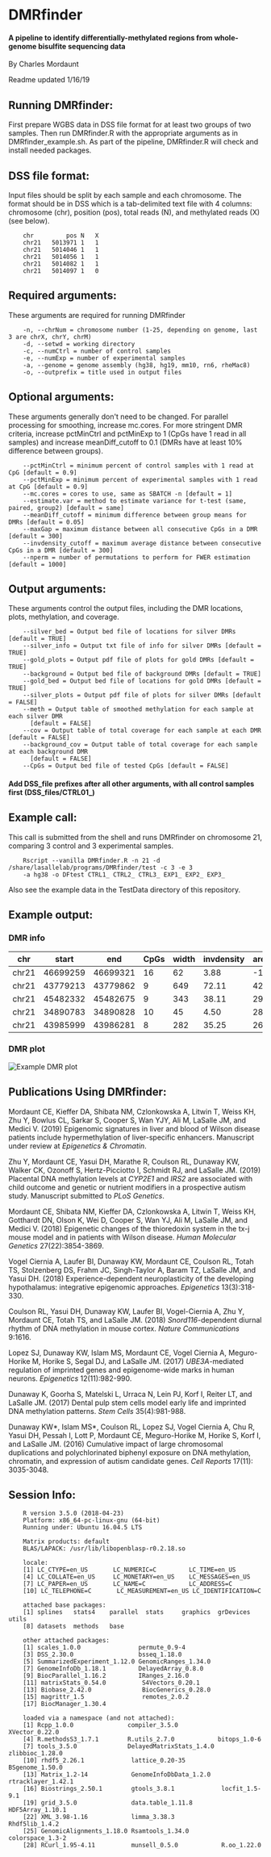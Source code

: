 # DMRfinder

#### A pipeline to identify differentially-methylated regions from whole-genome bisulfite sequencing data

By Charles Mordaunt

Readme updated 1/16/19

## Running DMRfinder:
First prepare WGBS data in DSS file format for at least two groups of two samples. Then run DMRfinder.R with the appropriate arguments as in DMRfinder_example.sh. As part of the pipeline, DMRfinder.R will check and install needed packages.

## DSS file format:
Input files should be split by each sample and each chromosome. The format should be in DSS which is a tab-delimited text file with 4 columns: chromosome (chr), position (pos), total reads (N), and methylated reads (X) (see below).
        
        chr	        pos	N	X
        chr21	5013971	1	1
        chr21	5014046	1	1
        chr21	5014056	1	1
        chr21	5014082	1	1
        chr21	5014097	1	0

## Required arguments:  
These arguments are required for running DMRfinder

        -n, --chrNum = chromosome number (1-25, depending on genome, last 3 are chrX, chrY, chrM) 
        -d, --setwd = working directory  
        -c, --numCtrl = number of control samples  
        -e, --numExp = number of experimental samples  
        -a, --genome = genome assembly (hg38, hg19, mm10, rn6, rheMac8)  
        -o, --outprefix = title used in output files  

## Optional arguments:  
These arguments generally don't need to be changed. For parallel processing for smoothing, increase mc.cores. For more stringent DMR criteria, increase pctMinCtrl and pctMinExp to 1 (CpGs have 1 read in all samples) and increase meanDiff_cutoff to 0.1 (DMRs have at least 10% difference between groups).

        --pctMinCtrl = minimum percent of control samples with 1 read at CpG [default = 0.9]  
        --pctMinExp = minimum percent of experimental samples with 1 read at CpG [default = 0.9]  
        --mc.cores = cores to use, same as SBATCH -n [default = 1]  
        --estimate.var = method to estimate variance for t-test (same, paired, group2) [default = same]  
        --meanDiff_cutoff = minimum difference between group means for DMRs [default = 0.05]  
        --maxGap = maximum distance between all consecutive CpGs in a DMR [default = 300]  
        --invdensity_cutoff = maximum average distance between consecutive CpGs in a DMR [default = 300]   
        --nperm = number of permutations to perform for FWER estimation [default = 1000]  
  
## Output arguments:  
These arguments control the output files, including the DMR locations, plots, methylation, and coverage.

        --silver_bed = Output bed file of locations for silver DMRs [default = TRUE]  
        --silver_info = Output txt file of info for silver DMRs [default = TRUE]  
        --gold_plots = Output pdf file of plots for gold DMRs [default = TRUE]
        --background = Output bed file of background DMRs [default = TRUE]  
        --gold_bed = Output bed file of locations for gold DMRs [default = TRUE]  
        --silver_plots = Output pdf file of plots for silver DMRs [default = FALSE]  
        --meth = Output table of smoothed methylation for each sample at each silver DMR 
          [default = FALSE]  
        --cov = Output table of total coverage for each sample at each DMR [default = FALSE]  
        --background_cov = Output table of total coverage for each sample at each background DMR
          [default = FALSE]  
        --CpGs = Output bed file of tested CpGs [default = FALSE]  
  
#### Add DSS_file prefixes after all other arguments, with all control samples first (DSS_files/CTRL01_)  

## Example call:
This call is submitted from the shell and runs DMRfinder on chromosome 21, comparing 3 control and 3 experimental samples.

        Rscript --vanilla DMRfinder.R -n 21 -d /share/lasallelab/programs/DMRfinder/test -c 3 -e 3 
        -a hg38 -o DFtest CTRL1_ CTRL2_ CTRL3_ EXP1_ EXP2_ EXP3_

Also see the example data in the TestData directory of this repository.

## Example output: 
### DMR info

chr | start | end | CpGs | width | invdensity | areaStat | maxStat | tstat_sd | Ctrl_mean | Exp_mean | meanDiff | direction | FWER | Rel_FWER
---|---|---|---|---|---|---|---|---|---|---|---|---|---|---
chr21 | 46699259 | 46699321 | 16 | 62 | 3.88 | -143.18 | -8.76 | 0.07 | 0.73 | 0.16 | -0.58 | hypo | 0 | 0.00
chr21 | 43779213 | 43779862 | 9 | 649 | 72.11 | 42.30 | 5.35 | 0.06 | 0.44 | 0.75 | 0.31 | hyper | 14 | 0.78
chr21 | 45482332 | 45482675 | 9 | 343 | 38.11 | 29.90 | 3.50 | 0.06 | 0.52 | 0.78 | 0.26 | hyper | 18 | 1.00
chr21 | 34890783 | 34890828 | 10 | 45 | 4.50 | 28.18 | 2.85 | 0.06 | 0.13 | 0.29 | 0.16 | hyper | 18 | 1.00
chr21 | 43985999 | 43986281 | 8 | 282 | 35.25 | 26.54 | 4.15 | 0.06 | 0.16 | 0.35 | 0.20 | hyper | 18 | 1.00

### DMR plot
![Example DMR plot](https://github.com/cemordaunt/DMRfinder/blob/master/DMRplot.png)

## Publications Using DMRfinder:
Mordaunt CE, Kieffer DA, Shibata NM, Czlonkowska A, Litwin T, Weiss KH, Zhu Y, Bowlus CL, Sarkar S, Cooper S, Wan YJY, Ali M, 
LaSalle JM, and Medici V. (2019) Epigenomic signatures in liver and blood of Wilson disease patients include 
hypermethylation of liver-specific enhancers. Manuscript under review at *Epigenetics & Chromatin*.

Zhu Y, Mordaunt CE, Yasui DH, Marathe R, Coulson RL, Dunaway KW, Walker CK, Ozonoff S, Hertz-Picciotto I, Schmidt RJ, and 
LaSalle JM. (2019) Placental DNA methylation levels at *CYP2E1* and *IRS2* are associated with child outcome and 
genetic or nutrient modifiers in a prospective autism study. Manuscript submitted to *PLoS Genetics*.

Mordaunt CE, Shibata NM, Kieffer DA, Czlonkowska A, Litwin T, Weiss KH, Gotthardt DN, Olson K, Wei D, Cooper S, Wan YJ, Ali M, 
LaSalle JM, and Medici V. (2018) Epigenetic changes of the thioredoxin system in the tx-j mouse model and in patients 
with Wilson disease. *Human Molecular Genetics* 27(22):3854-3869.

Vogel Ciernia A, Laufer BI, Dunaway KW, Mordaunt CE, Coulson RL, Totah TS, Stolzenberg DS, Frahm JC, Singh-Taylor A, Baram TZ, 
LaSalle JM, and Yasui DH. (2018) Experience-dependent neuroplasticity of the developing hypothalamus: integrative 
epigenomic approaches. *Epigenetics* 13(3):318-330.

Coulson RL, Yasui DH, Dunaway KW, Laufer BI, Vogel-Ciernia A, Zhu Y, Mordaunt CE, Totah TS, and LaSalle JM. (2018) *Snord116*-dependent diurnal rhythm of DNA methylation in mouse cortex. *Nature Communications* 9:1616.

Lopez SJ, Dunaway KW, Islam MS, Mordaunt CE, Vogel Ciernia A, Meguro-Horike M, Horike S, Segal DJ, and LaSalle JM. (2017) 
*UBE3A*-mediated regulation of imprinted genes and epigenome-wide marks in human neurons. *Epigenetics* 12(11):982-990.

Dunaway K, Goorha S, Matelski L, Urraca N, Lein PJ, Korf I, Reiter LT, and LaSalle JM. (2017) Dental pulp stem cells model 
early life and imprinted DNA methylation patterns. *Stem Cells* 35(4):981-988.

Dunaway KW*, Islam MS*, Coulson RL, Lopez SJ, Vogel Ciernia A, Chu R, Yasui DH, Pessah I, Lott P, Mordaunt CE, Meguro-Horike 
M, Horike S, Korf I, and LaSalle JM. (2016) Cumulative impact of large chromosomal duplications and polychlorinated 
biphenyl exposure on DNA methylation, chromatin, and expression of autism candidate genes. *Cell Reports* 17(11): 
3035-3048. 

## Session Info:
        R version 3.5.0 (2018-04-23)
        Platform: x86_64-pc-linux-gnu (64-bit)
        Running under: Ubuntu 16.04.5 LTS

        Matrix products: default
        BLAS/LAPACK: /usr/lib/libopenblasp-r0.2.18.so

        locale:
        [1] LC_CTYPE=en_US       LC_NUMERIC=C         LC_TIME=en_US       
        [4] LC_COLLATE=en_US     LC_MONETARY=en_US    LC_MESSAGES=en_US   
        [7] LC_PAPER=en_US       LC_NAME=C            LC_ADDRESS=C        
        [10] LC_TELEPHONE=C       LC_MEASUREMENT=en_US LC_IDENTIFICATION=C 

        attached base packages:
        [1] splines   stats4    parallel  stats     graphics  grDevices utils    
        [8] datasets  methods   base     

        other attached packages:
        [1] scales_1.0.0                permute_0.9-4              
        [3] DSS_2.30.0                  bsseq_1.18.0               
        [5] SummarizedExperiment_1.12.0 GenomicRanges_1.34.0       
        [7] GenomeInfoDb_1.18.1         DelayedArray_0.8.0         
        [9] BiocParallel_1.16.2         IRanges_2.16.0             
        [11] matrixStats_0.54.0          S4Vectors_0.20.1           
        [13] Biobase_2.42.0              BiocGenerics_0.28.0        
        [15] magrittr_1.5                remotes_2.0.2              
        [17] BiocManager_1.30.4         

        loaded via a namespace (and not attached):
        [1] Rcpp_1.0.0               compiler_3.5.0           XVector_0.22.0          
        [4] R.methodsS3_1.7.1        R.utils_2.7.0            bitops_1.0-6            
        [7] tools_3.5.0              DelayedMatrixStats_1.4.0 zlibbioc_1.28.0         
        [10] rhdf5_2.26.1             lattice_0.20-35          BSgenome_1.50.0         
        [13] Matrix_1.2-14            GenomeInfoDbData_1.2.0   rtracklayer_1.42.1      
        [16] Biostrings_2.50.1        gtools_3.8.1             locfit_1.5-9.1          
        [19] grid_3.5.0               data.table_1.11.8        HDF5Array_1.10.1        
        [22] XML_3.98-1.16            limma_3.38.3             Rhdf5lib_1.4.2          
        [25] GenomicAlignments_1.18.0 Rsamtools_1.34.0         colorspace_1.3-2        
        [28] RCurl_1.95-4.11          munsell_0.5.0            R.oo_1.22.0 
